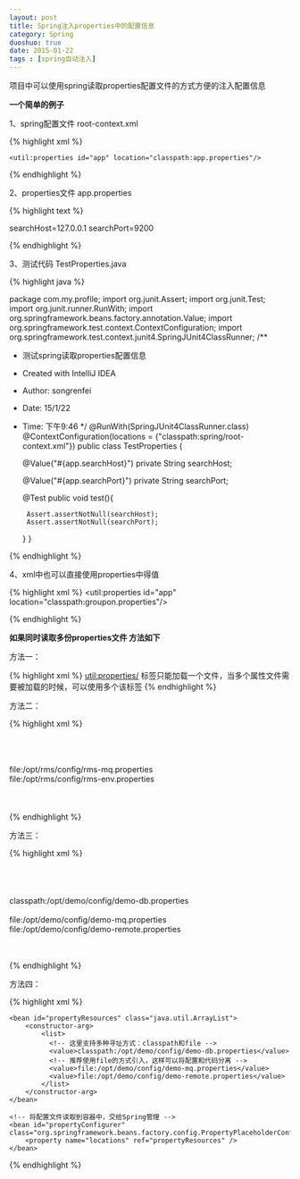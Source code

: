```yaml
---
layout: post
title: Spring注入properties中的配置信息
category: Spring
duoshuo: true
date: 2015-01-22
tags : [spring自动注入]
---
```


项目中可以使用spring读取properties配置文件的方式方便的注入配置信息

<!-- more -->

**一个简单的例子**

1、spring配置文件 root-context.xml

{% highlight xml %}

<beans xmlns="http://www.springframework.org/schema/beans"
       xmlns:xsi="http://www.w3.org/2001/XMLSchema-instance"
       xmlns:util="http://www.springframework.org/schema/util"
       xsi:schemaLocation="http://www.springframework.org/schema/beans
       http://www.springframework.org/schema/beans/spring-beans.xsd
       http://www.springframework.org/schema/util
       http://www.springframework.org/schema/util/spring-util.xsd">


    <util:properties id="app" location="classpath:app.properties"/>
</beans>

{% endhighlight %}

2、properties文件 app.properties

{% highlight text %}

searchHost=127.0.0.1
searchPort=9200

{% endhighlight %}

3、测试代码 TestProperties.java

{% highlight java %}

package com.my.profile;
import org.junit.Assert;
import org.junit.Test;
import org.junit.runner.RunWith;
import org.springframework.beans.factory.annotation.Value;
import org.springframework.test.context.ContextConfiguration;
import org.springframework.test.context.junit4.SpringJUnit4ClassRunner;
/**
 * 测试spring读取properties配置信息
 * Created with IntelliJ IDEA
 * Author: songrenfei
 * Date: 15/1/22
 * Time: 下午9:46
 */
@RunWith(SpringJUnit4ClassRunner.class)
@ContextConfiguration(locations = {"classpath:spring/root-context.xml"})
public class TestProperties {

    @Value("#{app.searchHost}")
    private String searchHost;

    @Value("#{app.searchPort}")
    private String searchPort;

    @Test
    public void test(){

        Assert.assertNotNull(searchHost);
        Assert.assertNotNull(searchPort);
    }
}

{% endhighlight %}

4、xml中也可以直接使用properties中得值

{% highlight xml %}
 <util:properties id="app" location="classpath:groupon.properties"/>
    <bean id="setting" class="io.terminus.pampas.engine.Setting">
        <property name="mode" value="IMPLANT"/>
        <property name="implantApp">
            <bean class="io.terminus.pampas.engine.model.App">
                <property name="key" value="#{app.appName}"/>
                <property name="domain" value="wtf"/>
                <property name="assetsHome" value="#{app.assetsHome}"/>
                <property name="configPath" value="#{app.configPath}"/>
            </bean>
        </property>
        <property name="devMode" value="#{app.mode == 'dev'}"/>
        <property name="registryId" value="pampas"/>
    </bean>

{% endhighlight %}

**如果同时读取多份properties文件 方法如下**

方法一：

{% highlight xml %}
<util:properties/> 标签只能加载一个文件，当多个属性文件需要被加载的时候，可以使用多个该标签
{% endhighlight %}

方法二：

{% highlight xml %}
<!-- <util:properties/> 标签的实现类是PropertiesFactoryBean，  
 直接使用该类的bean配置，设置其locations属性可以达到一个和上面一样加载多个配置文件的目的 -->  
 <bean id="settings"   
   class="org.springframework.beans.factory.config.PropertiesFactoryBean">  
   <property name="locations">  
  <list>  
    <value>file:/opt/rms/config/rms-mq.properties</value>  
    <value>file:/opt/rms/config/rms-env.properties</value>  
  </list>  
   </property>  
 </bean>  
{% endhighlight %}

方法三：

{% highlight xml %}
    <!-- 将多个配置文件读取到容器中，交给Spring管理 -->  
    <bean id="propertyConfigurer" class="org.springframework.beans.factory.config.PropertyPlaceholderConfigurer">  
        <property name="locations">  
           <list>  
              <!-- 这里支持多种寻址方式：classpath和file -->  
              <value>classpath:/opt/demo/config/demo-db.properties</value>  
              <!-- 推荐使用file的方式引入，这样可以将配置和代码分离 -->  
              <value>file:/opt/demo/config/demo-mq.properties</value>  
              <value>file:/opt/demo/config/demo-remote.properties</value>  
            </list>  
        </property>  
    </bean>  

 {% endhighlight %}

 方法四：

{% highlight xml %}
 <!-- 将多个配置文件位置放到列表中 -->  
    <bean id="propertyResources" class="java.util.ArrayList">  
        <constructor-arg>  
            <list>  
              <!-- 这里支持多种寻址方式：classpath和file -->  
              <value>classpath:/opt/demo/config/demo-db.properties</value>  
              <!-- 推荐使用file的方式引入，这样可以将配置和代码分离 -->  
              <value>file:/opt/demo/config/demo-mq.properties</value>  
              <value>file:/opt/demo/config/demo-remote.properties</value>  
            </list>  
        </constructor-arg>  
    </bean>  
      
    <!-- 将配置文件读取到容器中，交给Spring管理 -->  
    <bean id="propertyConfigurer" class="org.springframework.beans.factory.config.PropertyPlaceholderConfigurer">  
        <property name="locations" ref="propertyResources" />  
    </bean> 

{% endhighlight %}

 
